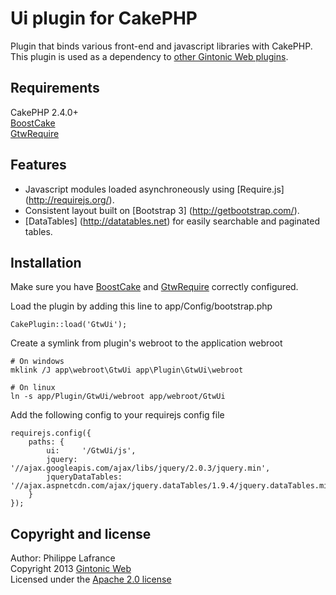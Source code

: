 # Ui plugin for CakePHP

Plugin that binds various front-end and javascript libraries with CakePHP. This plugin is used as 
a dependency to [other Gintonic Web plugins](https://github.com/Phillaf?tab=repositories).

## Requirements

CakePHP 2.4.0+  
[BoostCake](https://github.com/slywalker/cakephp-plugin-boost_cake)   
[GtwRequire](https://github.com/Phillaf/GtwRequire)

## Features

* Javascript modules loaded asynchroneously using [Require.js] (http://requirejs.org/).
* Consistent layout built on [Bootstrap 3] (http://getbootstrap.com/).
* [DataTables] (http://datatables.net) for easily searchable and paginated tables.

## Installation


Make sure you have [BoostCake](https://github.com/slywalker/cakephp-plugin-boost_cake) and 
[GtwRequire](https://github.com/Phillaf/GtwRequire) correctly configured.

Load the plugin by adding this line to app/Config/bootstrap.php

    CakePlugin::load('GtwUi');
    
Create a symlink from plugin's webroot to the application webroot

    # On windows
    mklink /J app\webroot\GtwUi app\Plugin\GtwUi\webroot
    
    # On linux
    ln -s app/Plugin/GtwUi/webroot app/webroot/GtwUi
    
Add the following config to your requirejs config file

    requirejs.config({
        paths: {
            ui:     '/GtwUi/js',
            jquery: '//ajax.googleapis.com/ajax/libs/jquery/2.0.3/jquery.min',
            jqueryDataTables: '//ajax.aspnetcdn.com/ajax/jquery.dataTables/1.9.4/jquery.dataTables.min'
        }
    });
    
## Copyright and license
Author: Philippe Lafrance    
Copyright 2013 [Gintonic Web](http://gintonicweb.com)    
Licensed under the [Apache 2.0 license](http://www.apache.org/licenses/LICENSE-2.0.html)